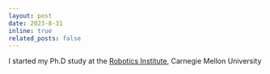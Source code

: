 ```yaml
---
layout: post
date: 2023-8-31
inline: true
related_posts: false
---
```


I started my Ph.D study at the <a href="https://www.ri.cmu.edu/">Robotics Institute</a>, Carnegie Mellon University
